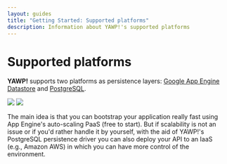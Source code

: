 ```yaml
---
layout: guides
title: "Getting Started: Supported platforms"
description: Information about YAWP!'s supported platforms
---
```

# Supported platforms

__YAWP!__ supports two platforms as persistence layers: [Google App Engine Datastore](https://cloud.google.com) and [PostgreSQL](http://www.postgresql.org).


<div class="platforms">
    <img src="/assets/img/platforms/appengine.png" />
    <img src="/assets/img/platforms/postgres.png" />
</div>

The main idea is that you can bootstrap your application really fast using
App Engine's auto-scaling PaaS (free to start). But if scalability is not an issue
or if you'd rather handle it by yourself, with the aid of YAWP!'s PostgreSQL persistence
driver you can also deploy your API to an IaaS (e.g., Amazon AWS) in which you can
have more control of the environment.
